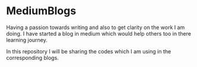 # MediumBlogs

Having a passion towards writing and also to get clarity on the work I am doing. 
I have started a blog in medium which would help others too in there learning journey.

In this repository I will be sharing the codes which I am using in the corresponding blogs. 
